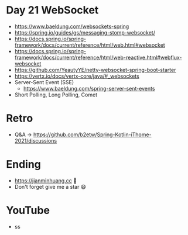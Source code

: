 # Day 21 WebSocket
* https://www.baeldung.com/websockets-spring
* https://spring.io/guides/gs/messaging-stomp-websocket/
* https://docs.spring.io/spring-framework/docs/current/reference/html/web.html#websocket
* https://docs.spring.io/spring-framework/docs/current/reference/html/web-reactive.html#webflux-websocket
* https://github.com/YeautyYE/netty-websocket-spring-boot-starter
* https://vertx.io/docs/vertx-core/java/#_websockets
* Server-Sent Event (SSE)
  * https://www.baeldung.com/spring-server-sent-events
* Short Polling, Long Polling, Comet

# Retro
* Q&A -> https://github.com/b2etw/Spring-Kotlin-iThome-2021/discussions

# Ending
* https://jianminhuang.cc 🌈
* Don't forget give me a star 😄

# YouTube
* ss
